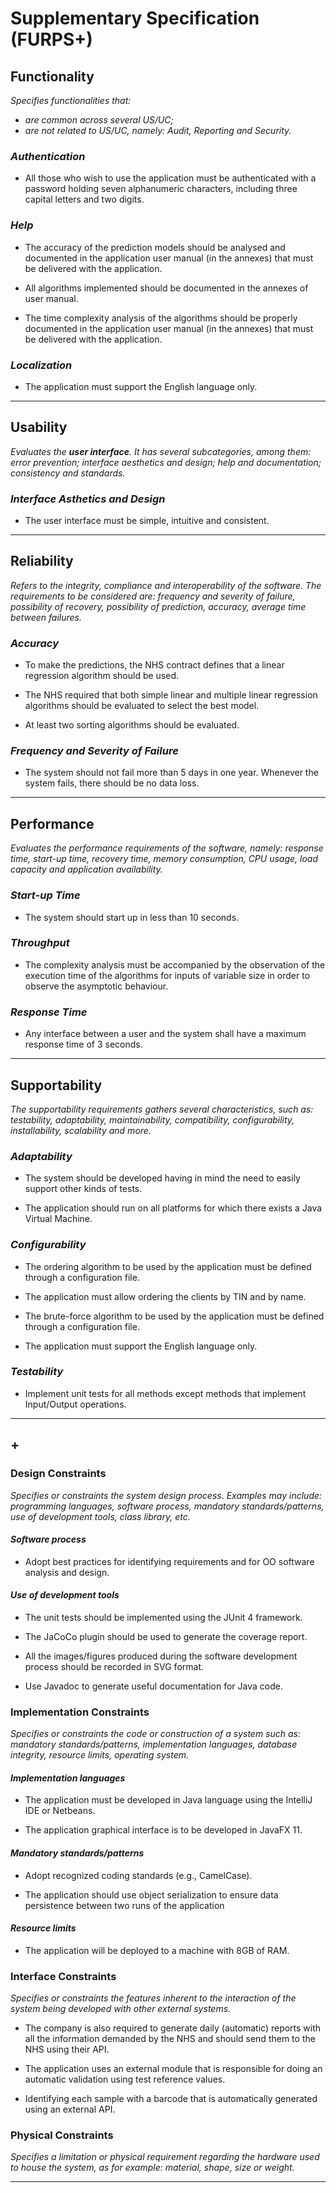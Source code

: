 # Supplementary Specification (FURPS+)

## Functionality

_Specifies functionalities that:_
- _are common across several US/UC;_
- _are not related to US/UC, namely: Audit, Reporting and Security._

### _Authentication_
- All those who wish to use the application must be authenticated with a password holding seven alphanumeric characters, including three capital letters and two digits.

### _Help_
- The accuracy of the prediction models should be analysed and
documented in the application user manual (in the annexes) that must be delivered with the
application.
  
- All algorithms implemented should be documented in the annexes of user manual.

- The time complexity analysis of the algorithms should be properly documented in the application user manual (in the annexes) that must be delivered with the application.

### _Localization_
- The application must support the English language only.

________
## Usability 

_Evaluates the **user interface**. It has several subcategories,
among them: error prevention; interface aesthetics and design; help and
documentation; consistency and standards._

### _Interface Asthetics and Design_
- The user interface must be simple, intuitive and consistent.

______
## Reliability
_Refers to the integrity, compliance and interoperability of the software. The requirements to be considered are: frequency and severity of failure, possibility of recovery, possibility of prediction, accuracy, average time between failures._

### _Accuracy_

- To make the predictions, the NHS contract defines that a linear regression algorithm should be used.

- The NHS required that both simple linear and multiple linear regression algorithms should be evaluated to select the best model.

- At least two sorting algorithms should be evaluated.

### _Frequency and Severity of Failure_
- The system should not fail more than 5 days in one year. Whenever the system fails, there should be no data loss.
______

## Performance
_Evaluates the performance requirements of the software, namely: response time, start-up time, recovery time, memory consumption, CPU usage, load capacity and application availability._

### _Start-up Time_

- The system should start up in less than 10 seconds.

### _Throughput_
- The complexity analysis must be accompanied by the observation of the execution time of the
  algorithms for inputs of variable size in order to observe the asymptotic behaviour.

### _Response Time_
- Any interface between a user and the system shall have a maximum response time of 3 seconds.
_______

## Supportability

_The supportability requirements gathers several characteristics, such as:
testability, adaptability, maintainability, compatibility,
configurability, installability, scalability and more._ 

### _Adaptability_

- The system should be developed having in mind the need to easily support other kinds of tests.

- The application should run on all platforms for which there exists a Java Virtual Machine.

### _Configurability_

- The ordering algorithm to be used by the application must be defined through a configuration
file. 

- The application must allow ordering the clients by TIN and by
  name.

- The brute-force algorithm to be used by the application must be defined through a configuration file.

- The application must support the English language only.

### _Testability_

- Implement unit tests for all methods except methods that implement Input/Output operations.

________
## +

### Design Constraints

_Specifies or constraints the system design process. Examples may include: programming languages, software process, mandatory standards/patterns, use of development tools, class library, etc._

#### _Software process_

- Adopt best practices for identifying requirements and for OO software analysis and design.

#### _Use of development tools_

- The unit tests should be implemented using the JUnit 4 framework. 

- The JaCoCo plugin should be used to generate the coverage report.

- All the images/figures produced during the software development process should be recorded in SVG format.

- Use Javadoc to generate useful documentation for Java code.


  
### Implementation Constraints

_Specifies or constraints the code or construction of a system
such as: mandatory standards/patterns, implementation languages,
database integrity, resource limits, operating system._

#### _Implementation languages_

- The application must be developed in Java language using the IntelliJ IDE or Netbeans.

- The application graphical interface is to be developed in JavaFX 11.

#### _Mandatory standards/patterns_
- Adopt recognized coding standards (e.g., CamelCase).

- The application should use object serialization to ensure data persistence between two runs of the application 

#### _Resource limits_
- The application will be deployed to a machine with 8GB of RAM.


### Interface Constraints

_Specifies or constraints the features inherent to the interaction of the
system being developed with other external systems._

- The company is also required to generate daily (automatic) reports with all the information demanded by the NHS and should send them to the NHS using their API.

- The application uses an external module that is responsible for doing an automatic validation using test reference values.

- Identifying each sample with a barcode that is automatically generated using an external API.


### Physical Constraints

_Specifies a limitation or physical requirement regarding the hardware used to house the system, as for example: material, shape, size or weight._

_________

















